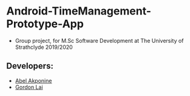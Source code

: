 # Android-TimeManagement-Prototype-App
* Group project, for M.Sc Software Development at The University of Strathclyde 2019/2020
## Developers:
* [Abel Akponine](https://github.com/abelakponine)
* [Gordon Lai](https://github.com/gordonshlai) 
